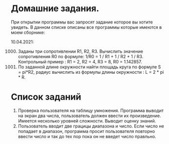# Домашние задания.
При открытии программы вас запросят задание которое вы хотите увидеть.
В данном списке описаны все программы которые имеются в моем сборнике:

10.04.2021:

1000. Заданы три сопротивлении R1, R2, R3. 
Вычислить значение сопротивления R0 по формуле: 1/R0 = 1 / R1 + 1 / R2 + 1 / R3. Контрольный пример : R1 = 2, R2 = 4, R3 = 8, R0 = 1.142857.
1001. По заданной длине окружности найти площадь круга по формуле S = pi*R2, 
радиус вычислить из формулы длины окружности : L = 2 * pi * R.

# Список заданий
1. Проверка пользователя на таблицу умножения.
Программа выводит на экран два числа, пользователь должен ввести их произведение. Имеется несколько уровней сложности. Выводит оценку знаний.
2. Пользователь вводит две грацицы диапазона и число. 
Если число не попадает в диапазон, программа просит пользователя повторно ввести число и так до тех пор пока он не введет число правльно.
